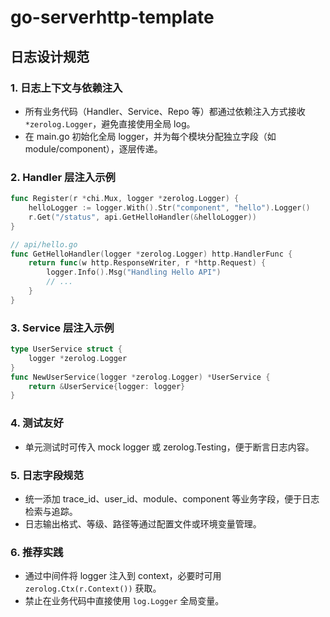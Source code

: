 # go-serverhttp-template

## 日志设计规范

### 1. 日志上下文与依赖注入
- 所有业务代码（Handler、Service、Repo 等）都通过依赖注入方式接收 `*zerolog.Logger`，避免直接使用全局 log。
- 在 main.go 初始化全局 logger，并为每个模块分配独立字段（如 module/component），逐层传递。

### 2. Handler 层注入示例
```go
func Register(r *chi.Mux, logger *zerolog.Logger) {
    helloLogger := logger.With().Str("component", "hello").Logger()
    r.Get("/status", api.GetHelloHandler(&helloLogger))
}

// api/hello.go
func GetHelloHandler(logger *zerolog.Logger) http.HandlerFunc {
    return func(w http.ResponseWriter, r *http.Request) {
        logger.Info().Msg("Handling Hello API")
        // ...
    }
}
```

### 3. Service 层注入示例
```go
type UserService struct {
    logger *zerolog.Logger
}
func NewUserService(logger *zerolog.Logger) *UserService {
    return &UserService{logger: logger}
}
```

### 4. 测试友好
- 单元测试时可传入 mock logger 或 zerolog.Testing，便于断言日志内容。

### 5. 日志字段规范
- 统一添加 trace_id、user_id、module、component 等业务字段，便于日志检索与追踪。
- 日志输出格式、等级、路径等通过配置文件或环境变量管理。

### 6. 推荐实践
- 通过中间件将 logger 注入到 context，必要时可用 `zerolog.Ctx(r.Context())` 获取。
- 禁止在业务代码中直接使用 `log.Logger` 全局变量。